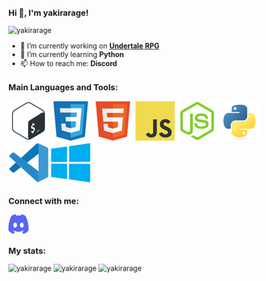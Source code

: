 ### Hi 👋, I'm yakirarage!

![yakirarage](https://komarev.com/ghpvc/?username=yakirarage&label=Profile%20views&color=0e75b6&style=for-the-badge)

- 🔭 I’m currently working on [**Undertale RPG**](https://github.com/Undertale-RPG/Undertale-RPG)
- 🌱 I’m currently learning **Python**
- 📫 How to reach me: **Discord**

### Main Languages and Tools:

[![bash](icons/bash.svg)](https://www.gnu.org/software/bash/)
[![css](icons/css.svg)](https://www.w3schools.com/css/)
[![html](icons/html.svg)](https://www.w3.org/html/)
[![javascript](icons/javascript.svg)](https://developer.mozilla.org/en-US/docs/Web/JavaScript)
[![nodejs](icons/nodejs.svg)](https://nodejs.org)
[![python](icons/python.svg)](https://www.python.org)
[![vscode](icons/vscode.svg)](https://code.visualstudio.com/)
[![windows](icons/windows.svg)](https://www.microsoft.com/en-us/windows)

### Connect with me:

<a href='https://discord.com/users/536538183555481601' target='_blank'><img align="center" src="icons/discord.svg" alt="yakirarage" height="40" width="40"></a>

### My stats:

![yakirarage](https://github-readme-stats.vercel.app/api/top-langs?username=yakirarage&show_icons=true&locale=en&layout=compact&theme=vue-dark)
![yakirarage](https://github-readme-stats.vercel.app/api?username=yakirarage&show_icons=true&locale=en&theme=vue-dark)
![yakirarage](https://github-readme-streak-stats.herokuapp.com/?user=yakirarage&theme=vue-dark)